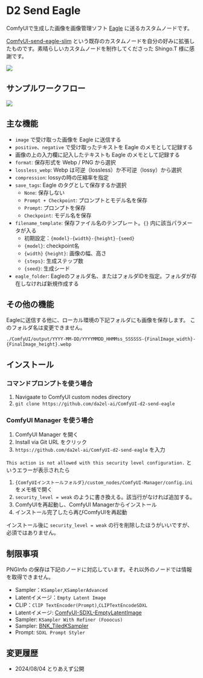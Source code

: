 # D2 Send Eagle

ComfyUIで生成した画像を画像管理ソフト [Eagle](https://en.eagle.cool/) に送るカスタムノードです。

[ComfyUI-send-eagle-slim](https://github.com/shingo1228/ComfyUI-send-eagle-slim) という既存のカスタムノードを自分の好みに拡張したものです。素晴らしいカスタムノードを制作してくださった Shingo.T 様に感謝です。

<img src="img/image.png">


## サンプルワークフロー

<img src="img/sample_workflow.png">


## 主な機能

- `image` で受け取った画像を Eagle に送信する
- `positive`、`negative` で受け取ったテキストを Eagle のメモとして記録する
- 画像の上の入力欄に記入したテキストも Eagle のメモとして記録する
- `format`: 保存形式を Webp / PNG から選択
- `lossless_webp`: Webp は可逆（lossless）か不可逆（lossy）から選択
- `compression`: lossyの時の圧縮率を指定
- `save_tags`: Eagle のタグとして保存するか選択
  - `None`: 保存しない
  - `Prompt + Checkpoint`: プロンプトとモデル名を保存
  - `Prompt`: プロンプトを保存
  - `Checkpoint`: モデル名を保存
- `filename_template`: 保存ファイル名のテンプレート。`{}` 内に該当パラメータが入る
  - 初期設定：`{model}-{width}-{height}-{seed}`
  - `{model}`: checkpoint名
  - `{width}` `{height}`: 画像の幅、高さ
  - `{steps}`: 生成ステップ数
  - `{seed}`: 生成シード
- `eagle_folder`: Eagleのフォルダ名、またはフォルダIDを指定。フォルダが存在しなければ新規作成する


## その他の機能

Eagleに送信する他に、ローカル環境の下記フォルダにも画像を保存します。
このフォルダ名は変更できません。

`./ComfyUI/output/YYYY-MM-DD/YYYYMMDD_HHMMss_SSSSSS-{FinalImage_width}-{FinalImage_height}.webp`


## インストール

### コマンドプロンプトを使う場合

1. Navigaate to ComfyUI custom nodes directory
2. `git clone https://github.com/da2el-ai/ComfyUI-d2-send-eagle`

### ComfyUI Manager を使う場合

1. ComfyUI Manager を開く
2. Install via Git URL をクリック
3. `https://github.com/da2el-ai/ComfyUI-d2-send-eagle` を入力

`This action is not allowed with this security level configuration.` というエラーが表示されたら

1. `{ComfyUIインストールフォルダ}/custom_nodes/ComfyUI-Manager/config.ini` をメモ帳で開く
2. `security_level = weak` のように書き換える。該当行がなければ追加する。
3. ComfyUIを再起動し、ComfyUI Managerからインストール
5. インストール完了したら再びComfyUIを再起動

インストール後に `security_level = weak` の行を削除したほうがいいですが、必須ではありません。


## 制限事項
PNGInfo の保存は下記のノードに対応しています。それ以外のノードでは情報を取得できません。

- Sampler：`KSampler`,`KSamplerAdvanced`
- Latentイメージ：`Empty Latent Image`
- CLIP：`ClIP TextEncoder(Prompt)`,`CLIPTextEncodeSDXL`
- Latentイメージ: [ComfyUI-SDXL-EmptyLatentImage](https://github.com/shingo1228/ComfyUI-SDXL-EmptyLatentImage)
- Sampler: `KSampler With Refiner (Fooocus)`
- Sampler: [BNK_TiledKSampler](https://github.com/BlenderNeko/ComfyUI_TiledKSampler)
- Prompt: `SDXL Prompt Styler`


## 変更履歴
- 2024/08/04 とりあえず公開
